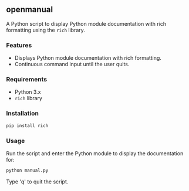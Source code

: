## openmanual

A Python script to display Python module documentation with rich formatting using the `rich` library.

### Features

- Displays Python module documentation with rich formatting.
- Continuous command input until the user quits.

### Requirements

- Python 3.x
- `rich` library

### Installation

```sh
pip install rich
```

### Usage

Run the script and enter the Python module to display the documentation for:

```sh
python manual.py
```

Type 'q' to quit the script.
